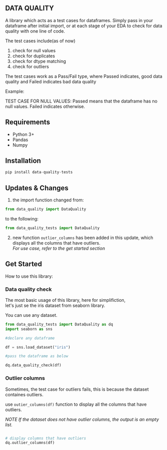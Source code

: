 ## DATA QUALITY

A library which acts as a test cases for dataframes. Simply pass in your dataframe after initial import, or at each stage of your EDA to check for data quality with one line of code.

The test cases include(as of now)
1. check for null values
2. check for duplicates
3. check for dtype matching
4. check for outliers

The test cases work as a Pass/Fail type, where Passed indicates, good data quality and Failed indicates bad data quality

Example: 

TEST CASE FOR NULL VALUES: Passed means that the dataframe has no null values. Failed indicates otherwise.

## Requirements

* Python 3+
* Pandas
* Numpy


## Installation

```python
pip install data-quality-tests
```

## Updates & Changes

1. the import function changed from:

```python
from data_quality import DataQuality
```

to the following:

```python
from data_quality_tests import DataQuality
```

2. new function ```outlier_columns``` has been added in this update, which displays all the columns that have outliers.  
*For use case, refer to the get started section*

## Get Started

How to use this library:

### Data quality check

The most basic usage of this library, here for simplifiction,  
let's just se the iris dataset from seaborn library.

You can use any dataset.

```python
from data_quality_tests import DataQuality as dq
import seaborn as sns

#declare any dataframe

df = sns.load_dataset("iris")

#pass the dataframe as below  

dq.data_quality_check(df)
```

### Outlier columns

Sometimes, the test case for outliers fails, this is because the dataset containes outliers.

use ```outier_columns(df)``` function to display all the columns that have outliers.  

*NOTE* *If the dataset does not have outlier columns, the output is an empty list.*


```python

# display columns that have outliers
dq.outlier_columns(df)

```